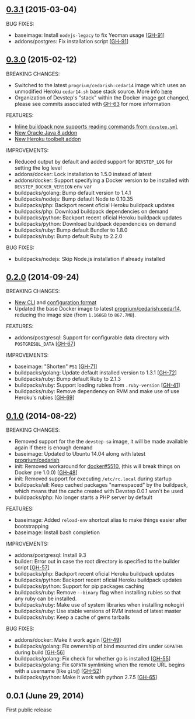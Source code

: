 ## [0.3.1](https://github.com/fgrehm/devstep/compare/v0.3.0...v0.3.1) (2015-03-04)

BUG FIXES:

  - baseimage: Install `nodejs-legacy` to fix Yeoman usage [[GH-91]]
  - addons/postgres: Fix installation script [[GH-91]]

[GH-91]: https://github.com/fgrehm/devstep/pull/91
[GH-92]: https://github.com/fgrehm/devstep/pull/92

## [0.3.0](https://github.com/fgrehm/devstep/compare/v0.2.0...v0.3.0) (2015-02-12)

BREAKING CHANGES:

  - Switched to the latest `progrium/cedarish:cedar14` image which uses an unmodified
    Heroku `cedar14.sh` base stack source. More info [here](https://github.com/progrium/cedarish/tree/master/cedar14)
  - Organization of Devstep's "stack" within the Docker image got changed, please see
    commits associated with [GH-63] for more information

[GH-63]: https://github.com/fgrehm/devstep/issues/63

FEATURES:

  - [Inline buildpack now supports reading commands from `devstep.yml`](http://fgrehm.viewdocs.io/devstep/buildpacks/inline)
  - [New Oracle Java 8 addon](http://fgrehm.viewdocs.io/devstep/addons/oracle-java)
  - [New Heroku toolbelt addon](http://fgrehm.viewdocs.io/devstep/addons/heroku-toolbelt)

IMPROVEMENTS:

  - Reduced output by default and added support for `DEVSTEP_LOG` for setting the log level
  - addons/docker: Lock installation to 1.5.0 instead of latest
  - addons/docker: Support specifying a Docker version to be installed with `DEVSTEP_DOCKER_VERSION` env var
  - buildpacks/golang: Bump default version to 1.4.1
  - buildpacks/nodejs: Bump default Node to 0.10.35
  - buildpacks/php: Backport recent oficial Heroku buildpack updates
  - buildpacks/php: Download buildpack dependencies on demand
  - buildpacks/python: Backport recent oficial Heroku buildpack updates
  - buildpacks/python: Download buildpack dependencies on demand
  - buildpacks/ruby: Bump default Bundler to 1.8.0
  - buildpacks/ruby: Bump default Ruby to 2.2.0

BUG FIXES:

  - buildpacks/nodejs: Skip Node.js installation if already installed

## [0.2.0](https://github.com/fgrehm/devstep/compare/v0.1.0...v0.2.0) (2014-09-24)

BREAKING CHANGES:

  - [New CLI](http://fgrehm.viewdocs.io/devstep/cli/installation) and [configuration format](http://fgrehm.viewdocs.io/devstep/cli/configuration)
  - Updated the base Docker image to latest [progrium/cedarish:cedar14](https://github.com/progrium/cedarish/tree/cedar14), reducing the image size (from `1.168GB` to `867.7MB`).

FEATURES:

  - addons/postgresql: Support for configurable data directory with `POSTGRESQL_DATA` [[GH-67]]

[GH-67]: https://github.com/fgrehm/devstep/issues/67

IMPROVEMENTS:

  - baseimage: "Shorten" `PS1` [[GH-71]]
  - buildpacks/golang: Update default installed version to 1.3.1 [[GH-72]]
  - buildpacks/ruby: Bump default Ruby to 2.1.3
  - buildpacks/ruby: Support loading rubies from `.ruby-version` [[GH-41]]
  - buildpacks/ruby: Remove dependency on RVM and make use of use Heroku's rubies [[GH-69]]

[GH-41]: https://github.com/fgrehm/devstep/issues/41
[GH-69]: https://github.com/fgrehm/devstep/issues/69
[GH-71]: https://github.com/fgrehm/devstep/issues/71
[GH-72]: https://github.com/fgrehm/devstep/issues/72

## [0.1.0](https://github.com/fgrehm/devstep/compare/v0.0.1...v0.1.0) (2014-08-22)

BREAKING CHANGES:

  - Removed support for the the `devstep-sa` image, it will be made available again if there is enough demand
  - baseimage: Updated to Ubuntu 14.04 along with latest [progrium/cedarish](https://github.com/progrium/cedarish)
  - init: Removed workaround for [docker#5510], (this will break things on Docker pre 1.0.0) [[GH-48]]
  - init: Removed support for executing `/etc/rc.local` during startup
  - buildpacks/all: Keep cached packages "namespaced" by the buildpack, which means that the cache created with Devstep 0.0.1 won't be used
  - buildpacks/php: No longer starts a PHP server by default

[docker#5510]: https://github.com/docker/docker/issues/5510
[GH-48]: https://github.com/fgrehm/devstep/issues/48

FEATURES:

  - baseimage: Added `reload-env` shortcut alias to make things easier after bootstrapping
  - baseimage: Install bash completion

IMPROVEMENTS:

  - addons/postgresql: Install 9.3
  - builder: Error out in case the root directory is specified to the builder script [[GH-57]]
  - buildpacks/php: Backport recent oficial Heroku buildpack updates
  - buildpacks/python: Backport recent oficial Heroku buildpack updates
  - buildpacks/python: Support for pip packages caching
  - buildpacks/ruby: Remove `--binary` flag when installing rubies so that any ruby can be installed.
  - buildpacks/ruby: Make use of system libraries when installing nokogiri
  - buildpacks/ruby: Use stable versions of RVM instead of latest master
  - buildpacks/ruby: Keep a cache of gems tarballs

[GH-57]: https://github.com/fgrehm/devstep/issues/57

BUG FIXES:

  - addons/docker: Make it work again [[GH-49]]
  - buildpacks/golang: Fix ownership of bind mounted dirs under `GOPATH`s during build [[GH-56]]
  - buildpacks/golang: Fix check for whether go is installed [[GH-55]]
  - buildpacks/golang: Fix `GOPATH` symlinking when the remote URL begins with a username (like `git@`) [[GH-52]]
  - buildpacks/python: Make it work with python 2.7.5 [[GH-65]]

[GH-49]: https://github.com/fgrehm/devstep/issues/49
[GH-52]: https://github.com/fgrehm/devstep/issues/52
[GH-55]: https://github.com/fgrehm/devstep/issues/55
[GH-56]: https://github.com/fgrehm/devstep/issues/56
[GH-65]: https://github.com/fgrehm/devstep/issues/65

## 0.0.1 (June 29, 2014)

First public release
